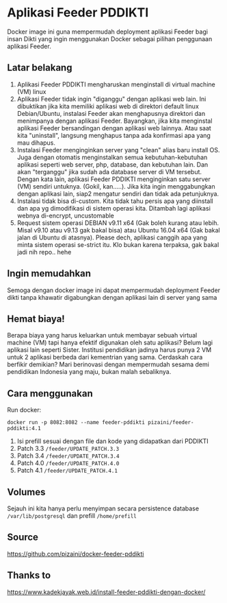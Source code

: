# Aplikasi Feeder PDDIKTI
Docker image ini guna mempermudah deployment aplikasi Feeder bagi insan Dikti yang ingin menggunakan Docker sebagai pilihan penggunaan aplikasi Feeder.

## Latar belakang
1. Aplikasi Feeder PDDIKTI mengharuskan menginstall di virtual machine (VM) linux
2. Aplikasi Feeder tidak ingin "diganggu" dengan aplikasi web lain. Ini dibuktikan jika kita memiliki aplikasi web di direktori default linux Debian/Ubuntu, instalasi Feeder akan menghapusnya direktori dan menimpanya dengan aplikasi Feeder. Bayangkan, jika kita menginstal aplikasi Feeder bersandingan dengan aplikasi web lainnya. Atau saat kita "uninstall", langsung menghapus tanpa ada konfirmasi apa yang mau dihapus.
3. Instalasi Feeder menginginkan server yang "clean" alias baru install OS. Juga dengan otomatis menginstalkan semua kebutuhan-kebutuhan aplikasi seperti web server, php, database, dan kebutuhan lain. Dan akan "terganggu" jika sudah ada database server di VM tersebut. Dengan kata lain, aplikasi Feeder PDDIKTI menginginkan satu server (VM) sendiri untuknya. (Gokil, kan.....). Jika kita ingin menggabungkan dengan aplikasi lain, siap2 mengatur sendiri dan tidak ada petunjuknya.
4. Instalasi tidak bisa di-custom. Kita tidak tahu persis apa yang diinstall dan apa yg dimodifikasi di sistem operasi kita. Ditambah lagi aplikasi webnya di-encrypt, uncustomable
5. Request sistem operasi DEBIAN v9.11 x64 (Gak boleh kurang atau lebih. Misal v9.10 atau v9.13 gak bakal bisa) atau Ubuntu 16.04 x64 (Gak bakal jalan di Ubuntu di atasnya). Please dech, aplikasi canggih apa yang minta sistem operasi se-strict itu. Klo bukan karena terpaksa, gak bakal jadi nih repo.. hehe

## Ingin memudahkan
Semoga dengan docker image ini dapat mempermudah deployment Feeder dikti tanpa khawatir digabungkan dengan aplikasi lain di server yang sama

## Hemat biaya!
Berapa biaya yang harus keluarkan untuk membayar sebuah virtual machine (VM) tapi hanya efektif digunakan oleh satu aplikasi? Belum lagi aplikasi lain seperti Sister. Institusi pendidikan jadinya harus punya 2 VM untuk 2 aplikasi berbeda dari kementrian yang sama. Cerdaskah cara berfikir demikian? Mari berinovasi dengan mempermudah sesama demi pendidikan Indonesia yang maju, bukan malah sebaliknya. 

## Cara menggunakan
Run docker:

`docker run -p 8082:8082 --name feeder-pddikti pizaini/feeder-pddikti:4.1`

1. Isi prefill sesuai dengan file dan kode yang didapatkan dari PDDIKTI
2. Patch 3.3 `/feeder/UPDATE_PATCH.3.3`
2. Patch 3.4 `/feeder/UPDATE_PATCH.3.4`
2. Patch 4.0 `/feeder/UPDATE_PATCH.4.0`
2. Patch 4.1 `/feeder/UPDATE_PATCH.4.1`

## Volumes
Sejauh ini kita hanya perlu menyimpan secara persistence database  `/var/lib/postgresql` dan prefill `/home/prefill`

## Source
https://github.com/pizaini/docker-feeder-pddikti

## Thanks to 
https://www.kadekjayak.web.id/install-feeder-pddikti-dengan-docker/